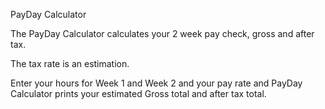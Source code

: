 PayDay Calculator 

The PayDay Calculator calculates your 2 week pay check, gross and after tax. 

The tax rate is an estimation. 

Enter your hours for Week 1 and Week 2 and your pay rate and PayDay Calculator prints your estimated Gross total and after tax total. 

